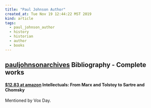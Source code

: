 ```yaml
---
title: "Paul Johnson Author"
created_at: Tue Nov 19 12:44:22 MST 2019
kind: article
tags:
  - paul_johnson_author
  - history
  - historian
  - author
  - books
---
```


<h2>
  <a href="http://pauljohnsonarchives.org/?page_id=6" target="_blank">pauljohnsonarchives</a>
  Bibliography - Complete works
</h2>

<h4>
  <a href="https://www.amazon.com/Intellectuals-Marx-Tolstoy-Sartre-Chomsky/dp/0061253170" target="_blank">$12.83 at amazon</a>
  Intellectuals: From Marx and Tolstoy to Sartre and Chomsky
</h4>

Mentioned by Vox Day.

<!--
html boilerplate fragments
<a href="" target="_blank"></a>
<a name=""></a>
<img src="" width="400px">
<ul>
  <li></li>
  <li><a href="" target="_blank"></a></li>
</ul>
<pre>
</pre>
<p style="margin-bottom: 2em;"></p>
<hr style="border: 0; height: 3px; background: #333; background-image: linear-gradient(to right, #ccc, #333, #ccc);">
<pre><code>
</code></pre>
<math xmlns='http://www.w3.org/1998/Math/MathML' display='block'>
</math>
:-->
